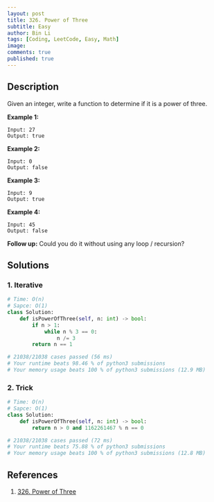 ```yaml
---
layout: post
title: 326. Power of Three
subtitle: Easy
author: Bin Li
tags: [Coding, LeetCode, Easy, Math]
image: 
comments: true
published: true
---
```


## Description

Given an integer, write a function to determine if it is a power of three.

**Example 1:**

```
Input: 27
Output: true
```

**Example 2:**

```
Input: 0
Output: false
```

**Example 3:**

```
Input: 9
Output: true
```

**Example 4:**

```
Input: 45
Output: false
```

**Follow up:**
Could you do it without using any loop / recursion?


## Solutions
### 1. Iterative

```python
# Time: O(n)
# Sapce: O(1)
class Solution:
    def isPowerOfThree(self, n: int) -> bool:
        if n > 1:
            while n % 3 == 0: 
                n /= 3
        return n == 1

# 21038/21038 cases passed (56 ms)
# Your runtime beats 98.46 % of python3 submissions
# Your memory usage beats 100 % of python3 submissions (12.9 MB)
```

### 2. Trick

```python
# Time: O(n)
# Sapce: O(1)
class Solution:
    def isPowerOfThree(self, n: int) -> bool:
        return n > 0 and 1162261467 % n == 0

# 21038/21038 cases passed (72 ms)
# Your runtime beats 75.88 % of python3 submissions
# Your memory usage beats 100 % of python3 submissions (12.8 MB)
```
## References
1. [326. Power of Three](https://leetcode.com/problems/power-of-three/description/)